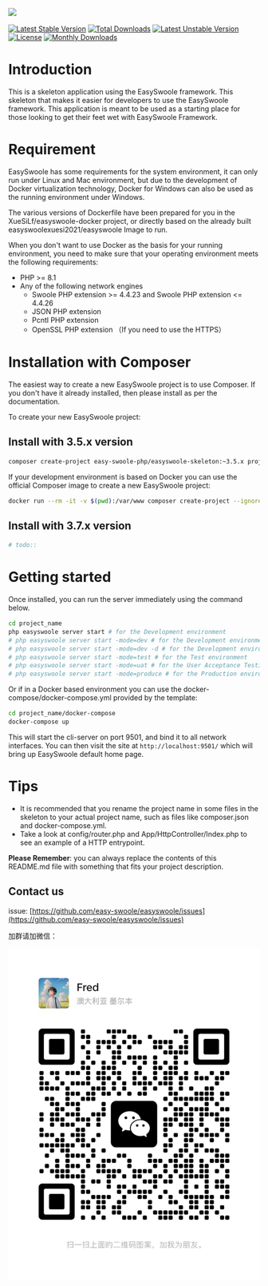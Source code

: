 ![](easyswoole.png)

[![Latest Stable Version](https://poser.pugx.org/easy-swoole-php/easyswoole-skeleton/v/stable)](https://packagist.org/packages/easy-swoole-php/easyswoole-skeleton)
[![Total Downloads](https://poser.pugx.org/easy-swoole-php/easyswoole-skeleton/downloads)](https://packagist.org/packages/easy-swoole-php/easyswoole-skeleton)
[![Latest Unstable Version](https://poser.pugx.org/easy-swoole-php/easyswoole-skeleton/v/unstable)](https://packagist.org/packages/easy-swoole-php/easyswoole-skeleton)
[![License](https://poser.pugx.org/easy-swoole-php/easyswoole-skeleton/license)](https://packagist.org/packages/easy-swoole-php/easyswoole-skeleton)
[![Monthly Downloads](https://poser.pugx.org/easy-swoole-php/easyswoole-skeleton/d/monthly)](https://packagist.org/packages/easy-swoole-php/easyswoole-skeleton)

# Introduction

This is a skeleton application using the EasySwoole framework. This skeleton that makes it easier for developers to use
the EasySwoole framework. This application is meant to be used as a starting place for those looking to get their feet
wet with EasySwoole Framework.

# Requirement

EasySwoole has some requirements for the system environment, it can only run under Linux and Mac environment, but due to
the development of Docker virtualization technology, Docker for Windows can also be used as the running environment
under Windows.

The various versions of Dockerfile have been prepared for you in the XueSiLf/easyswoole-docker project, or directly
based on the already built easyswoolexuesi2021/easyswoole Image to run.

When you don't want to use Docker as the basis for your running environment, you need to make sure that your operating
environment meets the following requirements:

- PHP >= 8.1
- Any of the following network engines
    - Swoole PHP extension >= 4.4.23 and Swoole PHP extension <= 4.4.26
    - JSON PHP extension
    - Pcntl PHP extension
    - OpenSSL PHP extension （If you need to use the HTTPS）

# Installation with Composer

The easiest way to create a new EasySwoole project is to use Composer. If you don't have it already installed, then
please install as per the documentation.

To create your new EasySwoole project:

## Install with 3.5.x version

```bash
composer create-project easy-swoole-php/easyswoole-skeleton:~3.5.x project_name
```

If your development environment is based on Docker you can use the official Composer image to create a new EasySwoole
project:

```bash
docker run --rm -it -v $(pwd):/var/www composer create-project --ignore-platform-reqs easy-swoole-php/easyswoole-skeleton:~3.5.x project_name
```

## Install with 3.7.x version

```bash
# todo::
```

# Getting started

Once installed, you can run the server immediately using the command below.

```bash
cd project_name
php easyswoole server start # for the Development environment
# php easyswoole server start -mode=dev # for the Development environment
# php easyswoole server start -mode=dev -d # for the Development environment with daemonize
# php easyswoole server start -mode=test # for the Test environment
# php easyswoole server start -mode=uat # for the User Acceptance Testing environment
# php easyswoole server start -mode=produce # for the Production environment
```

Or if in a Docker based environment you can use the docker-compose/docker-compose.yml provided by the template:

```bash
cd project_name/docker-compose
docker-compose up
```

This will start the cli-server on port 9501, and bind it to all network interfaces. You can then visit the site
at `http://localhost:9501/` which will bring up EasySwoole default home page.

# Tips

- It is recommended that you rename the project name in some files in the skeleton to your actual project name, such as files like composer.json and docker-compose.yml.
- Take a look at config/router.php and App/HttpController/Index.php to see an example of a HTTP entrypoint.

**Please Remember**: you can always replace the contents of this README.md file with something that fits your project description.

## Contact us

issue: [https://github.com/easy-swoole/easyswoole/issues](https://github.com/easy-swoole/easyswoole/issues)

加群请加微信：

![](contactus.jpg)
